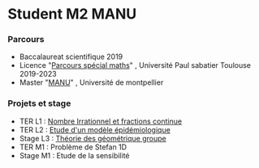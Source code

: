 # Student M2 MANU

### Parcours
- Baccalaureat scientifique 2019
- Licence "[Parcours spécial maths](https://www.univ-tlse3.fr/decouvrir-nos-diplomes/licence-parcours-speciaux)" , Université Paul sabatier Toulouse 2019-2023
- Master "[MANU](https://formations.umontpellier.fr/fr/formations/master-XB/master-mathematiques-ME157/modelisation-et-analyse-numerique-manu-PR493.html)" , Université de montpellier

### Projets et stage
- TER L1 : [Nombre Irrationnel et fractions continue](https://MeryPaul.github.io/pages/Nombre_Irrationnel_et_fraction_continue.html) 
- TER L2 : [Etude d'un modèle épidémiologique](https://MeryPaul.github.io/pages/théorie_géométrique_des_groupes.md)
- Stage L3 : [Théorie des géométrique groupe](https://MeryPaul.github.io/) 
- TER M1 : Problème de Stefan 1D
- Stage M1 : Etude de la sensibilité

